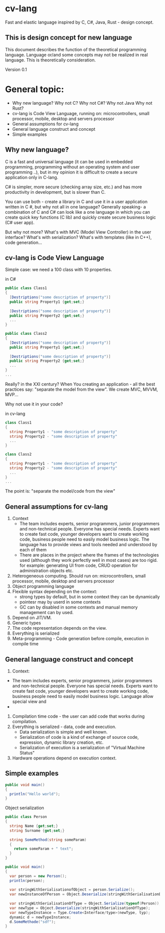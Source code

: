 # cv-lang
Fast and elastic language inspired by C, C#, Java, Rust - design concept.

## This is design concept for new language
This document describes the function of the theoretical programming language. Language or/and some concepts may not be realized in real language. This is theoretically consideration.

Version 0.1

# General topic:
- Why new language? Why not C? Why not C#? Why not Java Why not Rust?
- cv-lang is Code View Language, running on: microcontrollers, small processor, mobile, desktop and servers processor
- General assumptions for cv-lang
- General language construct and concept
- Simple examples

## Why new language?
C is a fast and universal language (it can be used in embedded programming, programming without an operating system and user programming ..), but in my opinion it is difficult to create a secure application only in C-lang.

C# is simpler, more secure (checking array size, etc.) and has more productivity in development, but is slower than C.

You can use both - create a library in C and use it in a user application written in C #, but why not all in one language?
Generally speaking- a combination of C and C# can look like a one language in which you can create quick key functions (C lib) and quickly create secure business logic (C# user app).

But why not more? What's with MVC (Model View Controller) in the user interface? What's with serialization? What's with templates (like in C++), code generation...

## cv-lang is Code View Language
Simple case: we need a 100 class with 10 properties. 

in C#
``` C#
public class Class1
{
  [Destriptions("some description of property")]
  public string Property1 {get;set;}
  
  [Destriptions("some description of property")]
  public string Property2 {get;set;}
  ...
}

public class Class2
{
  [Destriptions("some description of property")]
  public string Property1 {get;set;}
  
  [Destriptions("some description of property")]
  public string Property2 {get;set;}
  ...
}
...
``` 
Really? in the XXI century?
When You creating an application - all the best practices say: "separate the model from the view". We create MVC, MVVM, MVP...

Why not use it in your code?

in cv-lang
``` C#
class Class1
{
  string Property1 - "some description of property"
  string Property2 - "some description of property"
  ...
}

class Class2
{
  string Property1 - "some description of property"
  string Property2 - "some description of property"
  ...
}
...
```
The point is: "separate the model/code from the view"

## General assumptions for cv-lang
1. Context
    * The team includes experts, senior programmers, junior programmers and non-technical people.
  Everyone has special needs. Experts want to create fast code, younger developers want to create working code, business people need to easily model business logic.
  The language has to provide views and tools needed and understood by each of them
    * There are places in the project where the frames of the technologies used (although they work perfectly well in most cases) are too   rigid. 
  for example: generating UI from code, CRUD operation for administration objects etc.
2. Heterogeneous computing. Should run on: microcontrollers, small processor, mobile, desktop and servers processor
3. Object programming language
4. Flexible syntax depending on the context:
    * strong types by default, but in some context they can be dynamically
    * pointesr may by userd in some contexts 
    * GC can by disabled in some contexts and manual memory management can by used.
5. Depend on JIT/VM.
6. Generic types
7. The code representation depends on the view.
8. Everything is serialized
9. Meta-programming - Code generation before compile, execution in compile time

## General language construct and concept
1. Context:
  * The team includes experts, senior programmers, junior programmers and non-technical people.
  Everyone has special needs. Experts want to create fast code, younger developers want to create working code, business people need to easily model business logic. Language allow special view and 
  * 
  
1. Compilation time code - the user can add code that works during compilation.
2. Everything is serialized - data, code and execution.
    * Data serialization is simple and well known.
    * Serialization of code is a kind of exchange of source code, expression, dynamic library creation, etc.
    * Serialization of execution is a serialization of "Virtual Machine Status"
3. Hardware operations depend on execution context.

## Simple examples
``` C#
public void main()
{
  println("Hello world");
}
```

Object serialization
``` C#
public class Person
{
  string Name {get;set;}
  string Surname {get;set;}
  
  string SomeMethod(string someParam)
  {
    return someParam + " text";
  }
}

public void main()
{
  var person = new Person();
  println(person); 
  
  var stringWithSerialisationofObject = person.Serialize();
  var newInstanceOfPerson = Object.Deserialize(stringWithSerialisationData);
  
  var stringWithSerialisationOfType = Object.Serialize(typeof(Person));
  var newType = Object.Deserialize(stringWithSerialisationOfType);
  var newTypeInstance = Type.Create<Interface/type>(newType, typ); 
  dynamic d = newTypeInstance;
  d.SomeMethode("sdf"); 
}
```
